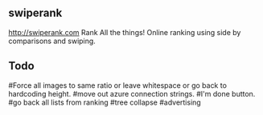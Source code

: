 swiperank
---------
http://swiperank.com
Rank All the things!
Online ranking using side by comparisons and swiping.


Todo
--------
#Force all images to same ratio or leave whitespace or go back to hardcoding height. 
#move out azure connection strings.
#I'm done button.
#go back all lists from ranking
#tree collapse 
#advertising

